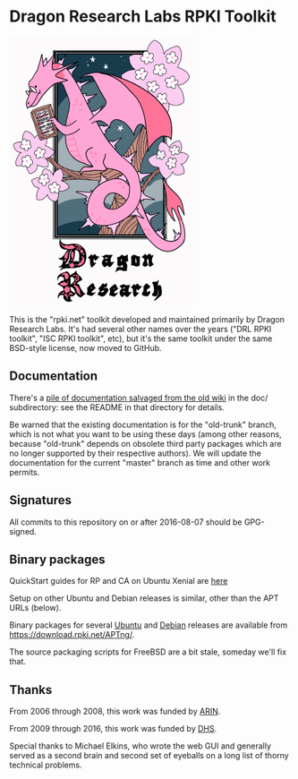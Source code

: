 # Dragon Research Labs RPKI Toolkit

![Breathing Dragon](dragonresearch.gif "Breathing Dragon")

This is the "rpki.net" toolkit developed and maintained primarily by
Dragon Research Labs.  It's had several other names over the years
("DRL RPKI toolkit", "ISC RPKI toolkit", etc), but it's the same
toolkit under the same BSD-style license, now moved to GitHub.

## Documentation

There's a
[pile of documentation salvaged from the old wiki](doc/)
in the doc/ subdirectory: see the README in that directory for details.

Be warned that the existing documentation is for the "old-trunk"
branch, which is not what you want to be using these days (among other
reasons, because "old-trunk" depends on obsolete third party packages
which are no longer supported by their respective authors).  We will
update the documentation for the current "master" branch as time and
other work permits.

## Signatures

All commits to this repository on or after 2016-08-07 should be
GPG-signed.

## Binary packages

QuickStart guides for RP and CA on Ubuntu Xenial are [here](doc/quickstart/README.md)

Setup on other Ubuntu and Debian releases is similar, other than the APT URLs (below).

Binary packages for several
[Ubuntu](https://download.rpki.net/APTng/ubuntu/)
and
[Debian](https://download.rpki.net/APTng/debian/)
releases are available from https://download.rpki.net/APTng/.

The source packaging scripts for FreeBSD are a bit stale, someday
we'll fix that.

## Thanks

From 2006 through 2008, this work was funded by [ARIN](http://www.arin.net/).

From 2009 through 2016, this work was funded by [DHS](http://www.dhs.gov/).

Special thanks to Michael Elkins, who wrote the web GUI and generally
served as a second brain and second set of eyeballs on a long list of
thorny technical problems.
